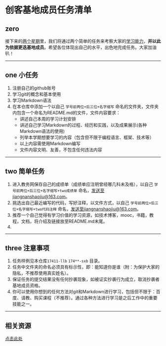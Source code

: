 # 创客基地成员任务清单

## zero

接下来的<u>两个星期</u>里，我们将通过两个简单的任务来考察大家的<u>学习能力</u>，**并以此为依据更迭基地成员**。希望各位体现出自己的水平，出色地完成任务。大家加油叭！

------

## one 小任务

1. 注册自己的github账号
2. 学习git的概念和基本使用    
3. 学习Markdown语法    
4. 在本仓库中添加一个以自己 `学号前两位+后三位+名字缩写` 命名的文件夹，文件夹内包含一个命名为README.md的文件，文件内容要求：   
   - 讲述自己本周的学习计划安排   
   - 讲述自己学习Markdown的过程、经历和实践，以及成果展示(各种Markdown语法的使用)   
   - 列举本学期想要学习的内容（包含但不限于编程语言、框架、技术等）    
   - 以上内容需使用Markdown编写    
   - 文件内容文明、友善，不包含任何违法内容

------

## two 简单任务

1. 进入教务网保存自己的成绩单（成绩单应注明曾经哪几科未及格），以自己 `学号前两位+后三位+名字缩写+two成绩单` 命名，发送至jiangnanshaojiu@163.com。
2. 挑选出自己最近编写的代码，写好注释，以文件方式，以自己 `学号前两位+后三位+名字缩写+two代码注释` 命名，发送至jiangnanshaojiu@163.com。
3. 推荐一个自己觉得有学习价值的学习资源，如技术博客，mooc，书籍，教程，文档，将介绍及链接放至README.md末尾。
4.  

------

## three 注意事项

1. 任务样例见本仓库`17411-llb` `174**-sxb` 目录。   
2. 任务中文件夹的命名必须具有标示性，即：能知道你是谁（附：为保护大家的隐私，不推荐使用真实姓名）。    
3. 保证任务的提交结果没有任何抄袭现象，如被证实抄袭行为成立，取消抄袭者基地成员资格。  
4. 你可以使用你想到的任何方法对git和Markdown进行学习，包括但不限于：百度、请教、购买课程（不推荐）。通过各种方法进行学习是之后工作中的重要技能之一。  

------

## 相关资源

[点击此处](https://www.baidu.com)

